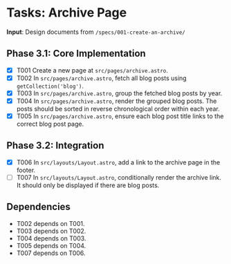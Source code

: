 # Tasks: Archive Page

**Input**: Design documents from `/specs/001-create-an-archive/`

## Phase 3.1: Core Implementation
- [x] T001 Create a new page at `src/pages/archive.astro`.
- [x] T002 In `src/pages/archive.astro`, fetch all blog posts using `getCollection('blog')`.
- [x] T003 In `src/pages/archive.astro`, group the fetched blog posts by year.
- [x] T004 In `src/pages/archive.astro`, render the grouped blog posts. The posts should be sorted in reverse chronological order within each year.
- [x] T005 In `src/pages/archive.astro`, ensure each blog post title links to the correct blog post page.

## Phase 3.2: Integration
- [x] T006 In `src/layouts/Layout.astro`, add a link to the archive page in the footer.
- [ ] T007 In `src/layouts/Layout.astro`, conditionally render the archive link. It should only be displayed if there are blog posts.

## Dependencies
- T002 depends on T001.
- T003 depends on T002.
- T004 depends on T003.
- T005 depends on T004.
- T007 depends on T006.